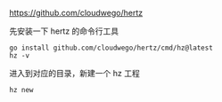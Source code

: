 https://github.com/cloudwego/hertz

先安装一下 hertz 的命令行工具
```shell
go install github.com/cloudwego/hertz/cmd/hz@latest
hz -v
```

进入到对应的目录，新建一个 hz 工程
```shell
hz new
```
